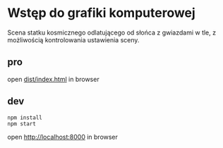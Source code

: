 # Wstęp do grafiki komputerowej
Scena statku kosmicznego odlatującego od słońca z gwiazdami w tle, z możliwością kontrolowania ustawienia sceny.

## pro
open [dist/index.html]() in browser

## dev
```
npm install
npm start
```
open [http://localhost:8000]() in browser
